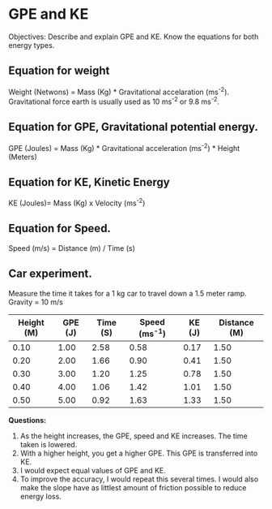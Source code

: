 # GPE and KE
Objectives:
Describe and explain GPE and KE.
Know the equations for both energy types.

## Equation for weight
Weight (Netwons) = Mass (Kg) * Gravitational accelaration (ms<sup>-2</sup>).
Gravitational force earth is usually used as 10 ms<sup>-2</sup> or 9.8 ms<sup>-2</sup>.

## Equation for GPE, Gravitational potential energy.
GPE (Joules) = Mass (Kg) * Gravitational acceleration (ms<sup>-2</sup>) * Height (Meters)

## Equation for KE, Kinetic Energy
KE (Joules)= Mass (Kg) x Velocity (ms<sup>-2</sup>)

## Equation for Speed.
Speed (m/s) = Distance (m) / Time (s)


## Car experiment.
Measure the time it takes for a 1 kg car to travel down a 1.5 meter ramp.
Gravity = 10 m/s

| Height (M) | GPE (J) | Time (S) | Speed (ms<sup>-1</sup>) | KE (J) | Distance  (M) | 
| -----------|---------|----------|-------------|--------|----------|
| 0.10 | 1.00 | 2.58 | 0.58 | 0.17 | 1.50 |
| 0.20 | 2.00 | 1.66 | 0.90 | 0.41 | 1.50 |
| 0.30 | 3.00 | 1.20 | 1.25 | 0.78 | 1.50 |
| 0.40 | 4.00 | 1.06 | 1.42 | 1.01 | 1.50 |
| 0.50 | 5.00 | 0.92 | 1.63 | 1.33 | 1.50 |

**Questions:**
1) As the height increases, the GPE, speed and KE increases. The time taken is lowered.
2) With a higher height, you get a higher GPE. This GPE is transferred into KE.
3) I would expect equal values of GPE and KE.
4) To improve the accuracy, I would repeat this several times. I would also make the slope have as littlest amount of friction possible to reduce energy loss.